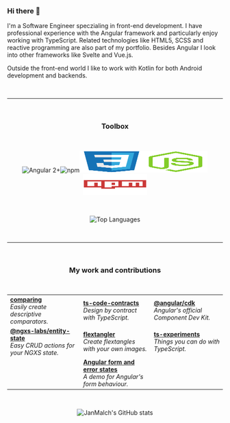 ### Hi there :wave:

I'm a Software Engineer speczialing in front-end development. I have professional experience with the Angular framework and particularly enjoy working with TypeScript.
Related technologies like HTML5, SCSS and reactive programming are also part of my portfolio. Besides Angular I look into other frameworks like Svelte and Vue.js.

Outside the front-end world I like to work with Kotlin for both Android development and backends.

<br/>

---

<br/>
<h3 align="center">Toolbox</h3>
<br/>

<p align="center">
<img src="https://angular.io/assets/images/logos/angular/angular.svg" alt="Angular 2+" width="150" height="60"/><img src="https://angular.io/generated/images/marketing/concept-icons/material.svg" alt="npm" width="150" height="50"/><img src="https://github.com/devicons/devicon/blob/master/icons/css3/css3-original.svg" alt="CSS" width="150" height="50"/><img src="https://github.com/devicons/devicon/blob/master/icons/nodejs/nodejs-original.svg" alt="NodeJS" width="150" height="50"/><img src="https://github.com/devicons/devicon/blob/master/icons/npm/npm-original-wordmark.svg" alt="npm" width="150" height="50"/>
  
 </p>
  <br/>
<p align="center">
  <img src="https://github-readme-stats.vercel.app/api/top-langs/?username=JanMalch&hide=html,css,java&langs_count=4&layout=compact" alt="Top Languages">
</p>



<br/>

---

<br/>
<h3 align="center">My work and contributions</h3>
<br/>

<table align="center">
  <tr>
    <td>
      <a href="https://github.com/JanMalch/comparing"><strong>comparing</strong></a><br/>
      <i>Easily create descriptive comparators.</i>
    </td>
    <td>
      <a href="https://github.com/JanMalch/ts-code-contracts"><strong>ts-code-contracts</strong></a> <br/>
      <i>Design by contract with TypeScript.</i>
    </td>
    <td>
      <a href="https://github.com/angular/components"><strong>@angular/cdk</strong></a><br/>
      <i>Angular's official Component Dev Kit.</i>
    </td>
  </tr>
  <tr>
    <td>
      <a href="https://github.com/ngxs-labs/entity-state"><strong>@ngxs-labs/entity-state</strong></a> <br/>
      <i>Easy CRUD actions for your NGXS state.</i>
    </td>
    <td>
      <a href="https://github.com/JanMalch/flextangler"><strong>flextangler</strong></a><br/>
      <i>Create flextangles with your own images.</i>
    </td>
    <td>
      <a href="https://github.com/JanMalch/ts-experiments"><strong>ts-experiments</strong></a><br/>
      <i>Things you can do with TypeScript.</i>
    </td>
  </tr>
  <tr>
    <td>
    </td>
    <td>
      <a href="https://github.com/JanMalch/angular-form-states-demo"><strong>Angular form and error states</strong></a> <br/>
      <i>A demo for Angular's form behaviour.</i>
    </td>
    <td>
    </td>
  </tr>
</table>

<br/>

<p align="center">
  <img src="https://github-readme-stats.vercel.app/api?username=JanMalch" alt="JanMalch's GitHub stats">
</p>
